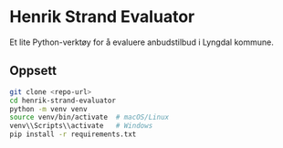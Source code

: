 # Henrik Strand Evaluator

Et lite Python-verktøy for å evaluere anbudstilbud i Lyngdal kommune.

## Oppsett

```bash
git clone <repo-url>
cd henrik-strand-evaluator
python -m venv venv
source venv/bin/activate  # macOS/Linux
venv\\Scripts\\activate   # Windows
pip install -r requirements.txt

